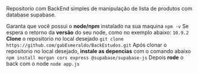 Repositorio com BackEnd simples de manipulação de lista de produtos com database supabase.

Garanta que você possui o **node/npm** instalado na sua maquina
```npm -v```
Se espera o retorno da **versão** do seu node, como no exemplo abaixo:
```10.9.2```
**Clone** o repositorio no local desejado
```git clone https://github.com/gabEsmeraldo/BackEstudos.git```
Após clonar o repositorio no local desejado, **instale as depencias** com o comando abaixo
```npm install morgan cors express @supabase/supabase-js```
Depois **rode** o back com o node
```node app.js```
